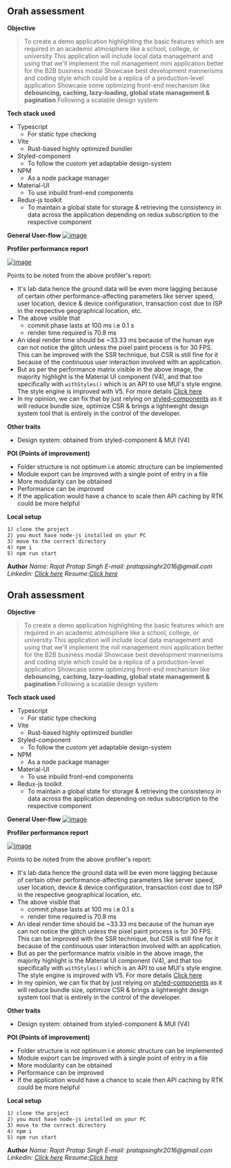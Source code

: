 ## Orah assessment

**Objective**

> To create a demo application highlighting the basic features which are required in an academic atmosphere like a school, college, or university
> This application will include local data management and using that we'll implement the roll management mini application better for the B2B business modal
> Showcase best development mannerisms and coding style which could be a replica of a production-level application
> Showcase some optimizing front-end mechanism like **debouncing, caching, lazy-loading, global state management & pagination**
> Following a scalable design system

**Tech stack used**

- Typescript
  - For static type checking
- Vite
  - Rust-based highly optimized bundler
- Styled-component
  - To follow the custom yet adaptable design-system
- NPM
  - As a node package manager
- Material-UI
  - To use inbuild front-end components
- Redux-js toolkit
  - To maintain a global state for storage & retrieving the consistency in data across the application depending on redux subscription to the respective component

**General User-flow**
[![image](https://www.linkpicture.com/q/Seq-diagram-Seq-1.jpg)](https://www.linkpicture.com/view.php?img=LPic640dc676474af1691639560)

**Profiler performance report**

[![image](https://www.linkpicture.com/q/ssssssssssss.jpg)](https://www.linkpicture.com/view.php?img=LPic640dc869e65591597174691)

Points to be noted from the above profiler's report:

- It's lab data hence the ground data will be even more lagging because of certain other performance-affecting parameters like server speed, user location, device & device configuration, transaction cost due to ISP in the respective geographical location, etc.
- The above visible that
  - commit phase lasts at 100 ms i.e 0.1 s
  - render time required is 70.8 ms
- An ideal render time should be ~33.33 ms because of the human eye can not notice the glitch unless the pixel paint process is for 30 FPS. This can be improved with the SSR technique, but CSR is still fine for it because of the continuous user interaction involved with an application.
- But as per the performance matrix visible in the above image, the majority highlight is the Material UI component (V4), and that too specifically with `withStyles()` which is an API to use MUI's style engine. The style engine is improved with V5. For more details [Click here](https://mui.com/material-ui/migration/migration-v4/)
- In my opinion, we can fix that by just relying on [styled-components](https://styled-components.com/) as it will reduce bundle size, optimize CSR & brings a lightweight design system tool that is entirely in the control of the developer.

**Other traits**

- Design system: obtained from styled-component & MUI (V4)

**POI (Points of improvement)**

- Folder structure is not optimum i.e atomic structure can be implemented
- Module export can be improved with a single point of entry in a file
- More modularity can be obtained
- Performance can be improved
- If the application would have a chance to scale then API caching by RTK could be more helpful

**Local setup**

    1) clone the project
    2) you must have node-js installed on your PC
    3) move to the correct directory
    4) npm i
    5) npm run start

**Author**
_Name: Rajat Pratap Singh_
_E-mail: pratapsinghr2016@gmail.com_
_Linkedin: [Click here](https://www.linkedin.com/in/rajat-pratap-singh-sse/)_
_Resume:[Click here](https://drive.google.com/file/d/1pik0LQJyyrRmlpT_U_fPuulAvap4OW27/view?usp=sharing)_

## Orah assessment

**Objective**

> To create a demo application highlighting the basic features which are required in an academic atmosphere like a school, college, or university
> This application will include local data management and using that we'll implement the roll management mini application better for the B2B business modal
> Showcase best development mannerisms and coding style which could be a replica of a production-level application
> Showcase some optimizing front-end mechanism like **debouncing, caching, lazy-loading, global state management & pagination**
> Following a scalable design system

**Tech stack used**

- Typescript
  - For static type checking
- Vite
  - Rust-based highly optimized bundler
- Styled-component
  - To follow the custom yet adaptable design-system
- NPM
  - As a node package manager
- Material-UI
  - To use inbuild front-end components
- Redux-js toolkit
  - To maintain a global state for storage & retrieving the consistency in data across the application depending on redux subscription to the respective component

**General User-flow**
[![image](https://www.linkpicture.com/q/Seq-diagram-Seq-1.jpg)](https://www.linkpicture.com/view.php?img=LPic640dc676474af1691639560)

**Profiler performance report**

[![image](https://www.linkpicture.com/q/ssssssssssss.jpg)](https://www.linkpicture.com/view.php?img=LPic640dc869e65591597174691)

Points to be noted from the above profiler's report:

- It's lab data hence the ground data will be even more lagging because of certain other performance-affecting parameters like server speed, user location, device & device configuration, transaction cost due to ISP in the respective geographical location, etc.
- The above visible that
  - commit phase lasts at 100 ms i.e 0.1 s
  - render time required is 70.8 ms
- An ideal render time should be ~33.33 ms because of the human eye can not notice the glitch unless the pixel paint process is for 30 FPS. This can be improved with the SSR technique, but CSR is still fine for it because of the continuous user interaction involved with an application.
- But as per the performance matrix visible in the above image, the majority highlight is the Material UI component (V4), and that too specifically with `withStyles()` which is an API to use MUI's style engine. The style engine is improved with V5. For more details [Click here](https://mui.com/material-ui/migration/migration-v4/)
- In my opinion, we can fix that by just relying on [styled-components](https://styled-components.com/) as it will reduce bundle size, optimize CSR & brings a lightweight design system tool that is entirely in the control of the developer.

**Other traits**

- Design system: obtained from styled-component & MUI (V4)

**POI (Points of improvement)**

- Folder structure is not optimum i.e atomic structure can be implemented
- Module export can be improved with a single point of entry in a file
- More modularity can be obtained
- Performance can be improved
- If the application would have a chance to scale then API caching by RTK could be more helpful

**Local setup**

    1) clone the project
    2) you must have node-js installed on your PC
    3) move to the correct directory
    4) npm i
    5) npm run start

**Author**
_Name: Rajat Pratap Singh_
_E-mail: pratapsinghr2016@gmail.com_
_Linkedin: [Click here](https://www.linkedin.com/in/rajat-pratap-singh-sse/)_
_Resume:[Click here](https://drive.google.com/file/d/1pik0LQJyyrRmlpT_U_fPuulAvap4OW27/view?usp=sharing)_
